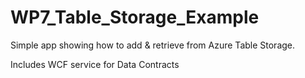 WP7_Table_Storage_Example
=========================

Simple app showing how to add &amp; retrieve from Azure Table Storage.

Includes WCF service for Data Contracts

